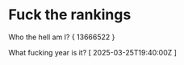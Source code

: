 # Fuck the rankings

Who the hell am I?
{ 13666522 }

What fucking year is it?
[ 2025-03-25T19:40:00Z ]
